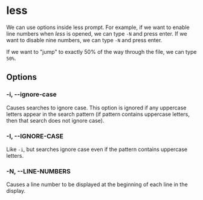 # less

We can use options inside less prompt. For example, if we want to enable line numbers
when *less* is opened, we can type `-N` and press enter. If we want to disable nine
numbers, we can type `-N` and press enter.

If we want to "jump" to exactly 50% of the way through the file, we can type `50%`.

## Options

### -i, --ignore-case

Causes searches to ignore case. This option is ignored if any uppercase letters appear
in the search pattern (if pattern contains uppercase letters, then that search does not
ignore case).

### -I, --IGNORE-CASE

Like `-i`, but searches ignore case even if the pattern contains uppercase letters.

### -N, --LINE-NUMBERS

Causes a line number to be displayed at the beginning of each line in the display.
